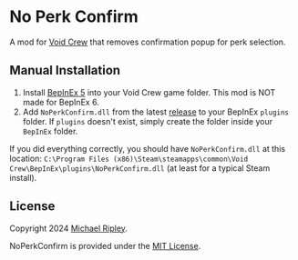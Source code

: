 # No Perk Confirm

A mod for [Void Crew](https://store.steampowered.com/app/1063420/Void_Crew/) that removes confirmation popup for perk selection.

## Manual Installation

1. Install [BepInEx 5](https://github.com/BepInEx/BepInEx) into your Void Crew game folder. This mod is NOT made for
   BepInEx 6.
2. Add `NoPerkConfirm.dll` from the latest [release](https://github.com/zkxs/VoidCrewMods/releases) to your BepInEx `plugins`
   folder. If `plugins` doesn't exist, simply create the folder inside your `BepInEx` folder.

If you did everything correctly, you should have `NoPerkConfirm.dll` at this location:
`C:\Program Files (x86)\Steam\steamapps\common\Void Crew\BepInEx\plugins\NoPerkConfirm.dll` (at least for a typical Steam
install).

## License

Copyright 2024 [Michael Ripley](https://github.com/zkxs).

NoPerkConfirm is provided under the [MIT License](LICENSE).
